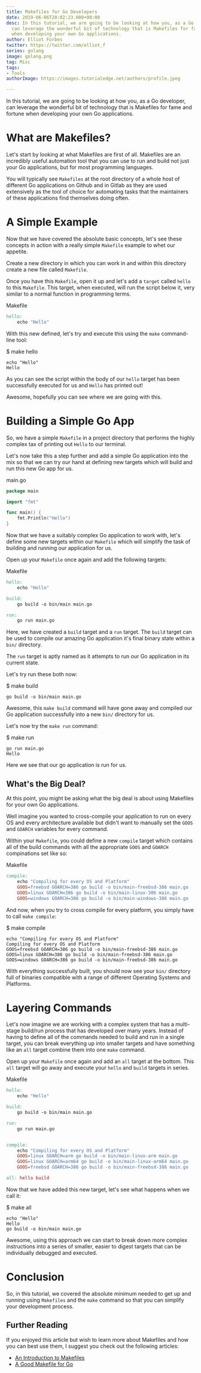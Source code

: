 ```yaml
---
title: Makefiles for Go Developers
date: 2019-06-06T20:02:23.000+00:00
desc: In this tutorial, we are going to be looking at how you, as a Go developer,
  can leverage the wonderful bit of technology that is Makefiles for fame and fortune
  when developing your own Go applications.
author: Elliot Forbes
twitter: https://twitter.com/elliot_f
series: golang
image: golang.png
tag: Misc
tags:
- Tools
authorImage: https://images.tutorialedge.net/authors/profile.jpeg

---
```

In this tutorial, we are going to be looking at how you, as a Go developer, can leverage
the wonderful bit of technology that is Makefiles for fame and fortune when developing
your own Go applications.

# What are Makefiles?

Let's start by looking at what Makefiles are first of all. Makefiles are an incredibly
useful automation tool that you can use to run and build not just your Go applications,
but for most programming languages.

You will typically see `Makefiles` at the root directory of a whole host of different
Go applications on Github and in Gitlab as they are used extensively as the tool of choice
for automating tasks that the maintainers of these applications find themselves doing often.

# A Simple Example

Now that we have covered the absolute basic concepts, let's see these concepts in action
with a really simple `Makefile` example to whet our appetite.

Create a new directory in which you can work in and within this directory create a new
file called `Makefile`.

Once you have this `Makefile`, open it up and let's add a `target` called `hello` to
this `Makefile`. This target, when executed, will run the script below it, very similar
to a normal function in programming terms.

<div class="filename"> Makefile </div>

```makefile
hello:
    echo "Hello"
```

With this new defined, let's try and execute this using the `make` command-line tool:

<div class="filename"> $ make hello </div>

```output
echo "Hello"
Hello
```

As you can see the script within the body of our `hello` target has been successfully
executed for us and `Hello` has printed out!

Awesome, hopefully you can see where we are going with this.

# Building a Simple Go App

So, we have a simple `Makefile` in a project directory that performs the highly complex
tax of printing out `Hello` to our terminal.

Let's now take this a step further and add a simple Go application into the mix so that
we can try our hand at defining new targets which will build and run this new Go app for us.

<div class="filename"> main.go </div>

```go
package main

import "fmt"

func main() {
    fmt.Println("Hello")
}
```

Now that we have a suitably complex Go application to work with, let's define some
new targets within our `Makefile` which will simplify the task of building and running
our application for us.

Open up your `Makefile` once again and add the following targets:

<div class="filename"> Makefile </div>

```makefile
hello:
	echo "Hello"

build:
	go build -o bin/main main.go

run:
	go run main.go
```

Here, we have created a `build` target and a `run` target. The `build` target can be
used to compile our amazing Go application it's final binary state within a `bin/` directory.

The `run` target is aptly named as it attempts to run our Go application in its current
state.

Let's try run these both now:

<div class="filename"> $ make build </div>

```output
go build -o bin/main main.go
```

Awesome, this `make build` command will have gone away and compiled our Go application successfully
into a new `bin/` directory for us.

Let's now try the `make run` command:

<div class="filename"> $ make run </div>

```output
go run main.go
Hello
```

Here we see that our go application is run for us.

## What's the Big Deal?

At this point, you might be asking what the big deal is about using Makefiles for your own
Go applications.

Well imagine you wanted to cross-compile your application to run on every OS and every
architecture available but didn't want to manually set the `GOOS` and `GOARCH` variables
for every command.

Within your `Makefile`, you could define a new `compile` target which contains all of the build
commands with all the appropriate `GOOS` and `GOARCH` compinations set like so:

<div class="filename"> Makefile </div>

```makefile
compile:
	echo "Compiling for every OS and Platform"
	GOOS=freebsd GOARCH=386 go build -o bin/main-freebsd-386 main.go
	GOOS=linux GOARCH=386 go build -o bin/main-linux-386 main.go
	GOOS=windows GOARCH=386 go build -o bin/main-windows-386 main.go
```

And now, when you try to cross compile for every platform, you simply have to call
`make compile`:

<div class="filename"> $ make compile </div>

```output
echo "Compiling for every OS and Platform"
Compiling for every OS and Platform
GOOS=freebsd GOARCH=386 go build -o bin/main-freebsd-386 main.go
GOOS=linux GOARCH=386 go build -o bin/main-freebsd-386 main.go
GOOS=windows GOARCH=386 go build -o bin/main-freebsd-386 main.go
```

With everything successfully built, you should now see your `bin/` directory full of
binaries compatible with a range of different Operating Systems and Platforms.

# Layering Commands

Let's now imagine we are working with a complex system that has a multi-stage build/run
process that has developed over many years. Instead of having to define all of the commands
needed to build and run in a single target, you can break everything up into smaller targets
and have something like an `all` target combine them into one `make` command.

Open up your `Makefile` once again and add an `all` target at the bottom. This `all`
target will go away and execute your `hello` and `build` targets in series.

<div class="filename"> Makefile </div>

```makefile
hello:
	echo "Hello"

build:
	go build -o bin/main main.go

run:
	go run main.go


compile:
	echo "Compiling for every OS and Platform"
	GOOS=linux GOARCH=arm go build -o bin/main-linux-arm main.go
	GOOS=linux GOARCH=arm64 go build -o bin/main-linux-arm64 main.go
	GOOS=freebsd GOARCH=386 go build -o bin/main-freebsd-386 main.go

all: hello build
```

Now that we have added this new target, let's see what happens when we
call it:

<div class="filename"> $ make all </div>

```output
echo "Hello"
Hello
go build -o bin/main main.go
```

Awesome, using this approach we can start to break down more complex instructions
into a series of smaller, easier to digest targets that can be individually debugged
and executed.

# Conclusion

So, in this tutorial, we covered the absolute minimum needed to get up and running using
`Makefiles` and the `make` command so that you can simplify your development process.

## Further Reading

If you enjoyed this article but wish to learn more about Makefiles and how you can best
use them, I suggest you check out the following articles:

* [An Introduction to Makefiles](https://www.gnu.org/software/make/manual/html_node/Introduction.html)
* [A Good Makefile for Go](https://kodfabrik.com/journal/a-good-makefile-for-go/)
